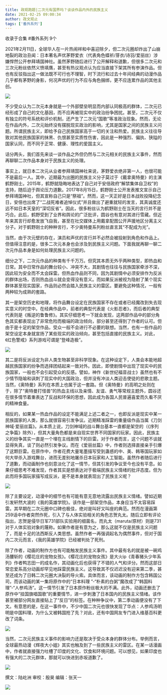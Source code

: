 ```yaml
---
title: 政观跑题|二次元有国界吗？谈谈作品内外的民族主义
date: 2021-02-25 09:00:34
author: 政文观止
tags: ['番外系列']
---
```



收录于合集 #番外系列 9个

2021年2月11日，全球华人在一片热闹祥和中喜迎除夕，但二次元圈却炸出了山崩地裂的政治丑闻：日本著名声优茅野爱衣（代表角色蝶祈/芽衣/诗羽/爱丽丝）涉嫌悍然公开参拜靖国神社。虽然茅野随后进行了公开解释和道歉，但很多二次元和三次元粉丝依然义愤填膺，甚至有热议观点认为应当直接下架其所有参演作品。但也有反驳指出这一做法既不可行也不理智，时下流行和过去十年间经典的动漫作品几乎都有茅野的身影，何况声优的行为不应与角色捆绑，更不应连累作品的其他主创。

![](/images/160/2.png)

不少受众认为二次元本身就是一个外部壁垒明显而内部认同极高的群体，二次元已经形成了自己的文化基因，而不应再被现实中的政治纷争困扰。甚至，二次元不仅有独立的符号系统和评价机制，还产生了二次元“国歌”等准政治现象。然而，无论在作品内外，二次元始终没有摆脱现实政治的影响，尤其是国家之间的民族主义问题。所谓民族主义，即给予自己民族国家高于一切的关注和热爱。民族主义往往导致对其他民族国家的抹黑、仇恨甚至实质性伤害，因此是一种强烈、偏执、狭隘的国家认同，而不同于正常、健康、理性的爱国主义。

  

话分两头，我们首先来谈一谈作品之外但仍然与二次元相关的民族主义事件，然而再聊聊二次作品本身对于民族主义的处理。

  

事实上，就日本二次元从业者参拜靖国神社来说，茅野爱衣绝非第一人，也很可能不是最后一人。其中，近期最为出圈的民族主义分子莫过于《戴拿奥特曼》的主演鹤野刚士。2015年，鹤野就隐晦地表达了自己对于安倍政府“解禁集体自卫权”的支持，随后迫于舆论压力道歉。2017年8月15日，鹤野刚士公开发表推文宣示自己参拜靖国神社，但其宣称自己只是“祭祖”。然而，这一天正好是日本战败投降纪念日，安倍也出席了“二战死难者追悼仪式”并且做出了避重就轻的发言，其真诚度还远不如日本天皇的“深切反省”。因此，很多粉丝认为鹤野刚士在当天的言行并不是巧合。此后，鹤野受到了业界和舆论的广泛批评，圆谷也有意对其进行雪藏。但近年来其言行却愈发放飞自我，甚至在社交媒体上用戴拿配图公开声援地区分离主义分子。对于鹤野刚士的种种言行，不少奥特曼系列粉丝直言其“不配成为光”。

  

当然，由于次元壁的存在，演员和声优的言行并不必然会被投射到角色和作品上。但值得注意的是，很多二次元本身也会涉及到民族主义问题。下面我就再聊一聊二次元作品本身是如何处理民族主义问题的。

  

细分之下，二次元作品的种类有千千万万。但究其本质无外乎两种类型，即热血和日常。其中日常作品的舞台较小、冲突不大，其剧情也往往与民族国家牵涉不深，因此较为安全而不太会踩雷。但热血作品则不同，因为其剧情中必须安排作为反派的群体出场，否则热血战斗就会变得没有意义。而如果反派被视为隐射了某个现实群体甚至现实国家，作品则必然会踏入民族主义的雷区。要避免这种情况，一般有两种较为成熟的套路。

  

其一是架空历史和地理，将作品舞台设定在民族国家不存在或者已经魔改到失去现实意义的时空中。在经典作品中，前者的典型代表是《火影忍者》，而后者的典型代表则是《叛逆的鲁鲁修》。其实仔细思考一下就会发现，这两部作品中的部分角色其实都表现出了非常危险而极端的政治倾向，部分甚至还得到了作者的认可。但由于是十足的架空作品，受众一般不会进行不必要的联想。当然，也有一些作品的架空设定本身就宣扬了某些现实的政治倾向，甚至包括直接的民族主义。对此，《红色警戒》系列游戏可谓是“登峰造极”。

  

![](/images/160/3.jpeg)

其二是将反派设定为非人类生物甚至非科学现象。在这种设定下，人类会本能地超越民族国家的纷争而选择团结起来一致对外。因此，即使剧情中出现了现实中的民族国家，一般也不会引起受众的反感。譬如，神作《新世纪福音战士》虽然也有不少情节隐喻和讽刺了现实中的大国政治，但并没有冲淡人类迎击使徒的悲歌主题。当然，《奥特曼》系列在本质上也属于这一套路。但《奥特曼》的高明之处则在于，除了“奥特曼打怪兽”的热血主线以及亲情、友谊、勇气等常规主题外，圆谷还在很多情节着重表达了反战和环保的思想，因此成为各国人民普遍喜爱而久看不厌的精神食量。

  

相反的，如果某一热血作品的设定不能满足上述二者之一，也即反派是现实中某一民族国家的人类，那么就很容易引发争议。近期精准踩雷的重量级作品当属《刀剑神域·爱丽丝篇》。从本质上说，刀剑神域的战斗舞台基本一直都是架空的（《序列之争篇》除外），但其大量角色都是来自现实世界不同国家的玩家。因此，民族主义的纷争其实一直是一个埋在主线剧情下的巨雷。对于作者而言，这个问题不谈就显得失真，谈了则必然引发争议。而在《爱丽丝篇》中，作者则选择直接亲手引爆了这颗巨雷。在原作中，作者花费大量笔墨描写受到蛊惑的中、美、韩等国玩家如何大举杀入游戏舞台，进而无差别地屠杀日本玩家和人工智能。虽然作者随后进行了道歉，而动画制作也刻意淡化了这一情节，但其引发的争议至今也没有平息。如果仔细思考不难发现，作者其实是想表达对于极端民族主义情绪的批评态度。但为此而将多国玩家描写成反派，是不是本身就表现出了民族主义呢？

![](/images/160/4.png)

除了主要设定，动漫中的细节也有可能有意无意地流露出民族主义情绪。譬如近期引发轩然大波的《我的英雄学院》。该作是一部架空作品，本身应当不太容易踩雷。其早期在二次元圈中口碑也极佳，绝对是叫好又叫座的典范。然而在漫画第259话中作者突然作死，引入了与人体实验相关的角色志贺丸太。随后立即有评论指出，志贺是侵华日军731部队实验用的细菌名，而丸太（maruta/原材）则是731对于人体实验对象的蔑称。如果作者是有意为之，那么这就不仅是民族主义问题了，而是十足的法西斯反人类思想。虽然作者一再强调起名为偶然事件，但对于国内二次元而言，《我的英雄学院》已经被判处了死刑。

  

除了作者，动画的制作方也有可能触发民族主义事件。其中最有名的就是被一碗鸡汤腰斩的《樱花庄的宠物女孩》。《樱花庄的宠物女孩》是大火ip《青春猪头少年系列》作者鸭志田一的成名作，其动画化后也获得了不错的人气和评分。然而这部日常恋爱系高分动画却罕见地踩雷民族主义。这导致其不仅迟迟没有迎来第二季，甚至还成为了日韩二次元圈大决裂的导火索。具体而言，该动画的制作方包含韩国公司，而该动画的某一集将原作中的“日本料理
”-“朴素的白粥”魔改成了“韩国料理”-“人参鸡汤”。这一情节引发了日本原作粉丝极大的不满。此外，动画还删去了原作中“挂国旗唱国歌”的重要情节，进一步刺激了日本国内的民族主义情绪。该作甚至被部分网友直接贴上了“反日”的标签。在种种争议中，第二季动画便没有了下文。有意思的是，在这一事件中，不少中国二次元也很快发现了华点：人参鸡汤明明是中国料理，为什么又被韩国抢了先？对此，还有中国网友专门进入维基百科更改了词条。

![](/images/160/5.png)

当然，二次元民族主义事件的影响力还是取决于受众本身的群体分布。举例而言，全球最热动漫《辉夜大小姐》其实也触及到了一些民族主义的雷区。在某一话漫画中，作者就直接强力吐槽了印度的文化、饮食和环境问题。可以想见，如果印度也有强大的二次元群体，那就可以快进到赤坂道歉了。

![](/images/160/6.png)

撰文：陆屹洲 审校：殷昊 编辑：张天一

  

![](/images/160/7.jpeg)

  

